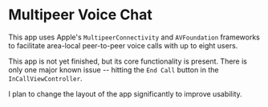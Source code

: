 # Multipeer Voice Chat

This app uses Apple's `MultipeerConnectivity` and `AVFoundation` frameworks to facilitate area-local peer-to-peer voice calls with up to eight users.

This app is not yet finished, but its core functionality is present. There is only one major known issue -- hitting the `End Call` button in the `InCallViewController`.

I plan to change the layout of the app significantly to improve usability.
